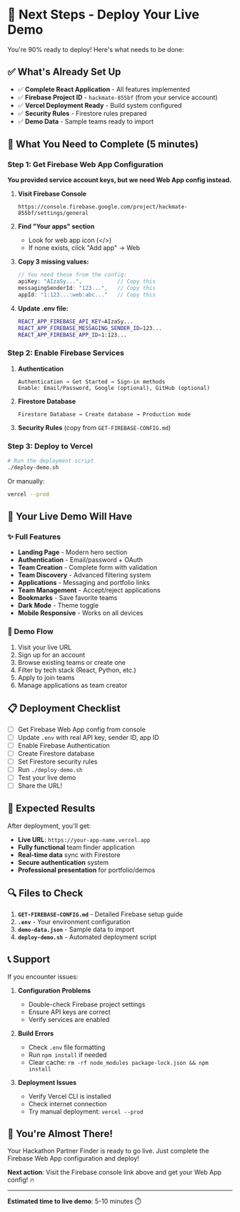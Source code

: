 # 🎯 Next Steps - Deploy Your Live Demo

You're 90% ready to deploy! Here's what needs to be done:

## ✅ What's Already Set Up

- ✅ **Complete React Application** - All features implemented
- ✅ **Firebase Project ID** - `hackmate-855bf` (from your service account)
- ✅ **Vercel Deployment Ready** - Build system configured
- ✅ **Security Rules** - Firestore rules prepared
- ✅ **Demo Data** - Sample teams ready to import

## 🔧 What You Need to Complete (5 minutes)

### Step 1: Get Firebase Web App Configuration

**You provided service account keys, but we need Web App config instead.**

1. **Visit Firebase Console**
   ```
   https://console.firebase.google.com/project/hackmate-855bf/settings/general
   ```

2. **Find "Your apps" section**
   - Look for web app icon (</>)
   - If none exists, click "Add app" → Web

3. **Copy 3 missing values:**
   ```javascript
   // You need these from the config:
   apiKey: "AIzaSy...",           // Copy this
   messagingSenderId: "123...",   // Copy this  
   appId: "1:123...:web:abc..."   // Copy this
   ```

4. **Update .env file:**
   ```bash
   REACT_APP_FIREBASE_API_KEY=AIzaSy...
   REACT_APP_FIREBASE_MESSAGING_SENDER_ID=123...
   REACT_APP_FIREBASE_APP_ID=1:123...
   ```

### Step 2: Enable Firebase Services

1. **Authentication**
   ```
   Authentication → Get Started → Sign-in methods
   Enable: Email/Password, Google (optional), GitHub (optional)
   ```

2. **Firestore Database**
   ```
   Firestore Database → Create database → Production mode
   ```

3. **Security Rules** (copy from `GET-FIREBASE-CONFIG.md`)

### Step 3: Deploy to Vercel

```bash
# Run the deployment script
./deploy-demo.sh
```

Or manually:
```bash
vercel --prod
```

## 🚀 Your Live Demo Will Have

### ✨ Full Features
- **Landing Page** - Modern hero section
- **Authentication** - Email/password + OAuth
- **Team Creation** - Complete form with validation
- **Team Discovery** - Advanced filtering system
- **Applications** - Messaging and portfolio links
- **Team Management** - Accept/reject applications
- **Bookmarks** - Save favorite teams
- **Dark Mode** - Theme toggle
- **Mobile Responsive** - Works on all devices

### 📱 Demo Flow
1. Visit your live URL
2. Sign up for an account
3. Browse existing teams or create one
4. Filter by tech stack (React, Python, etc.)
5. Apply to join teams
6. Manage applications as team creator

## 📋 Deployment Checklist

- [ ] Get Firebase Web App config from console
- [ ] Update `.env` with real API key, sender ID, app ID
- [ ] Enable Firebase Authentication 
- [ ] Create Firestore database
- [ ] Set Firestore security rules
- [ ] Run `./deploy-demo.sh`
- [ ] Test your live demo
- [ ] Share the URL!

## 🎯 Expected Results

After deployment, you'll get:
- **Live URL**: `https://your-app-name.vercel.app`
- **Fully functional** team finder application
- **Real-time data** sync with Firestore
- **Secure authentication** system
- **Professional presentation** for portfolio/demos

## 🔍 Files to Check

1. **`GET-FIREBASE-CONFIG.md`** - Detailed Firebase setup guide
2. **`.env`** - Your environment configuration  
3. **`demo-data.json`** - Sample data to import
4. **`deploy-demo.sh`** - Automated deployment script

## 📞 Support

If you encounter issues:

1. **Configuration Problems**
   - Double-check Firebase project settings
   - Ensure API keys are correct
   - Verify services are enabled

2. **Build Errors**
   - Check `.env` file formatting
   - Run `npm install` if needed
   - Clear cache: `rm -rf node_modules package-lock.json && npm install`

3. **Deployment Issues**
   - Verify Vercel CLI is installed
   - Check internet connection
   - Try manual deployment: `vercel --prod`

## 🎉 You're Almost There!

Your Hackathon Partner Finder is ready to go live. Just complete the Firebase Web App configuration and deploy! 

**Next action**: Visit the Firebase console link above and get your Web App config! 🔥

---

**Estimated time to live demo**: 5-10 minutes ⏱️